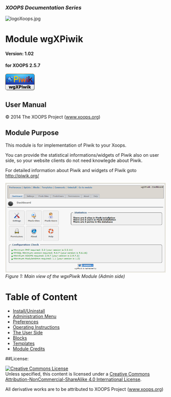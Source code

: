 ### _XOOPS Documentation Series_
![logoXoops.jpg](assets/logoXoops.jpg)

# Module wgXPiwik
#### Version: 1.02
#### for XOOPS 2.5.7
      
![logoModule.png](en/assets/logoModule.png)
            
## User Manual

© 2014 The XOOPS Project (www.xoops.org)    

## Module Purpose 

This module is for implementation of Piwik to your Xoops.

You can provide the statistical informations/widgets of Piwik also on user side, so your website clients do not need knowlegde about Piwik.

For detailed information about Piwik and widgets of Piwik goto http://piwik.org/

![0dashboard1.png](en/assets/0dashboard.png)<br/>
*Figure 1: Main view of the wgxPiwik Module (Admin side)*

# Table of Content

* [Install/Uninstall](en/book/1install.md)
* [Administration Menu](en/book/2administration.md)
* [Preferences](en/book/3preferences.md)
* [Operating Instructions](en/book/4operations.md)
* [The User Side](en/book/5userside.md)
* [Blocks](en/book/6blocks.md)
* [Templates](en/book/7templates.md)
* [Module Credits](en/book/9credits.md)

##License:

<a rel="license" href="http://creativecommons.org/licenses/by-nc-sa/4.0/"><img alt="Creative Commons License" style="border-width:0" src="https://i.creativecommons.org/l/by-nc-sa/4.0/88x31.png" /></a><br />Unless specified, this content is licensed under a <a rel="license" href="http://creativecommons.org/licenses/by-nc-sa/4.0/">Creative Commons Attribution-NonCommercial-ShareAlike 4.0 International License</a>.

All derivative works are to be attributed to XOOPS Project (www.xoops.org)
